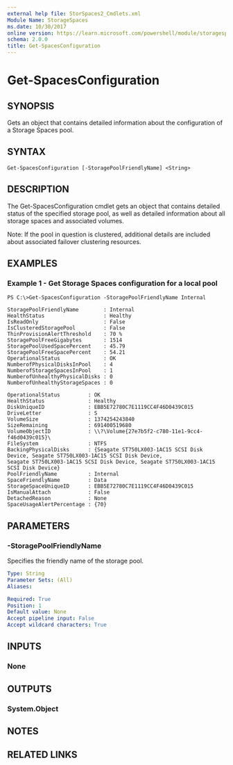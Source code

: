 ```yaml
---
external help file: StorSpaces2_Cmdlets.xml
Module Name: StorageSpaces
ms.date: 10/30/2017
online version: https://learn.microsoft.com/powershell/module/storagespaces/get-spacesconfiguration?view=windowsserver2012r2-ps&wt.mc_id=ps-gethelp
schema: 2.0.0
title: Get-SpacesConfiguration
---
```


# Get-SpacesConfiguration

## SYNOPSIS
Gets an object that contains detailed information about the configuration of a Storage Spaces pool.

## SYNTAX

```
Get-SpacesConfiguration [-StoragePoolFriendlyName] <String>
```

## DESCRIPTION
The Get-SpacesConfiguration cmdlet gets an object that contains detailed status of the specified storage pool, as well as detailed information about all storage spaces and associated volumes.

Note: If the pool in question is clustered, additional details are included about associated failover clustering resources.

## EXAMPLES

### Example 1 - Get Storage Spaces configuration for a local pool
```
PS C:\>Get-SpacesConfiguration -StoragePoolFriendlyName Internal

StoragePoolFriendlyName        : Internal
HealthStatus                   : Healthy
IsReadOnly                     : False
IsClusteredStoragePool         : False
ThinProvisionAlertThreshold    : 70 %
StoragePoolFreeGigabytes       : 1514
StoragePoolUsedSpacePercent    : 45.79
StoragePoolFreeSpacePercent    : 54.21
OperationalStatus              : OK
NumberofPhysicalDisksInPool    : 4
NumberofStorageSpacesInPool    : 1
NumberofUnhealthyPhysicalDisks : 0
NumberofUnhealthyStorageSpaces : 0

OperationalStatus         : OK
HealthStatus              : Healthy
DiskUniqueID              : EBB5E72780C7E1119CC4F46D0439C015
DriveLetter               : S
VolumeSize                : 1374254243840
SizeRemaining             : 691400519680
VolumeObjectID            : \\?\Volume{27e7b5f2-c780-11e1-9cc4-f46d0439c015}\
FileSystem                : NTFS
BackingPhysicalDisks      : {Seagate ST750LX003-1AC15 SCSI Disk Device, Seagate ST750LX003-1AC15 SCSI Disk Device,
Seagate ST750LX003-1AC15 SCSI Disk Device, Seagate ST750LX003-1AC15 SCSI Disk Device}
PoolFriendlyName          : Internal
SpaceFriendlyName         : Data
StorageSpaceUniqueID      : EBB5E72780C7E1119CC4F46D0439C015
IsManualAttach            : False
DetachedReason            : None
SpaceUsageAlertPercentage : {70}
```

## PARAMETERS

### -StoragePoolFriendlyName
Specifies the friendly name of the storage pool.

```yaml
Type: String
Parameter Sets: (All)
Aliases: 

Required: True
Position: 1
Default value: None
Accept pipeline input: False
Accept wildcard characters: True
```

## INPUTS

### None

## OUTPUTS

### System.Object

## NOTES

## RELATED LINKS

